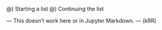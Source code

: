 @) Starting a list
@) Continuing the list


$\text{--- This doesn't work here or in Jupyter Markdown. --- (kRR)}$
